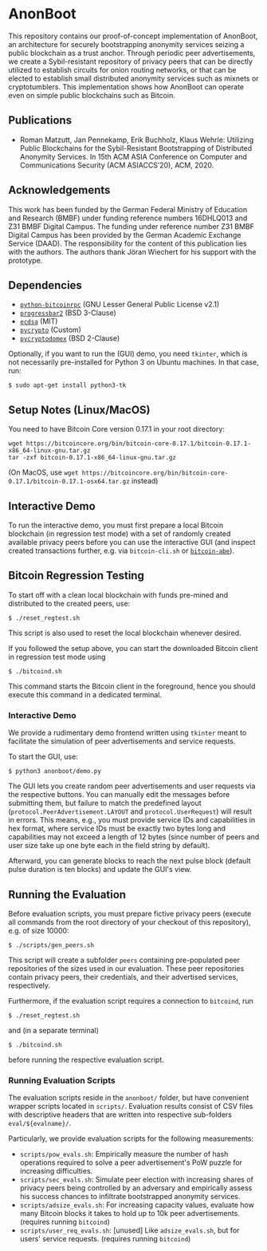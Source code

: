 # AnonBoot

This repository contains our proof-of-concept implementation of AnonBoot, an architecture for securely bootstrapping anonymity services seizing a public blockchain as a trust anchor.
Through periodic peer advertisements, we create a Sybil-resistant repository of privacy peers that can be directly utilized to establish circuits for onion routing networks, or that can be elected to establish small distributed anonymity services such as mixnets or cryptotumblers.
This implementation shows how AnonBoot can operate even on simple public blockchains such as Bitcoin.

## Publications

*  Roman Matzutt, Jan Pennekamp, Erik Buchholz, Klaus Wehrle: Utilizing Public Blockchains for the Sybil-Resistant Bootstrapping of Distributed Anonymity Services. In 15th ACM ASIA Conference on Computer and Communications Security (ACM ASIACCS’20), ACM, 2020.

## Acknowledgements

This work has been funded by the German Federal Ministry of Education and Research (BMBF) under funding reference numbers 16DHLQ013 and Z31 BMBF Digital Campus.
The funding under reference number Z31 BMBF Digital Campus has been provided by the German Academic Exchange Service (DAAD).
The responsibility for the content of this publication lies with the authors.
The authors thank Jöran Wiechert for his support with the prototype.

## Dependencies

* [`python-bitcoinrpc`](http://www.github.com/jgarzik/python-bitcoinrpc) (GNU Lesser General Public License v2.1)
* [`progressbar2`](https://github.com/WoLpH/python-progressbar) (BSD 3-Clause)
* [`ecdsa`](http://github.com/warner/python-ecdsa) (MIT)
* [`pycrypto`](https://github.com/dlitz/pycrypto) (Custom)
* [`pycryptodomex`](https://github.com/Legrandin/pycryptodome) (BSD 2-Clause)

Optionally, if you want to run the (GUI) demo, you need `tkinter`, which is not necessarily pre-installed for Python 3 on Ubuntu machines.
In that case, run:

```
$ sudo apt-get install python3-tk
```

## Setup Notes (Linux/MacOS)

You need to have Bitcoin Core version 0.17.1 in your root directory:

```
wget https://bitcoincore.org/bin/bitcoin-core-0.17.1/bitcoin-0.17.1-x86_64-linux-gnu.tar.gz
tar -zxf bitcoin-0.17.1-x86_64-linux-gnu.tar.gz
```

(On MacOS, use `wget https://bitcoincore.org/bin/bitcoin-core-0.17.1/bitcoin-0.17.1-osx64.tar.gz` instead)

## Interactive Demo

To run the interactive demo, you must first prepare a local Bitcoin blockchain (in regression test mode) with a set of randomly created available privacy peers before you can use the interactive GUI (and inspect created transactions further, e.g. via `bitcoin-cli.sh` or [`bitcoin-abe`](https://github.com/marioschlipf/bitcoin-abe)).

## Bitcoin Regression Testing

To start off with a clean local blockchain with funds pre-mined and distributed to the created peers, use:

```
$ ./reset_regtest.sh
```

This script is also used to reset the local blockchain whenever desired.

If you followed the setup above, you can start the downloaded Bitcoin client in regression test mode using

```
$ ./bitcoind.sh
```

This command starts the Bitcoin client in the foreground, hence you should execute this command in a dedicated terminal.

### Interactive Demo

We provide a rudimentary demo frontend written using `tkinter` meant to facilitate the simulation of peer advertisements and service requests.

To start the GUI, use:

```
$ python3 anonboot/demo.py
```

The GUI lets you create random peer advertisements and user requests via the respective buttons.
You can manually edit the messages before submitting them, but failure to match the predefined layout (`protocol.PeerAdvertisement.LAYOUT` and `protocol.UserRequest`) will result in errors.
This means, e.g., you must provide service IDs and capabilities in hex format, where service IDs must be exactly two bytes long and capabilities may not exceed a length of 12 bytes (since number of peers and user size take up one byte each in the field string by default).

Afterward, you can generate blocks to reach the next pulse block (default pulse duration is ten blocks) and update the GUI's view.

## Running the Evaluation

Before evaluation scripts, you must prepare fictive privacy peers (execute all commands from the root directory of your checkout of this repository), e.g. of size 10000:

```
$ ./scripts/gen_peers.sh
```

This script will create a subfolder `peers` containing pre-populated peer repositories of the sizes used in our evaluation.
These peer repositories contain privacy peers, their credentials, and their advertised services, respectively.

Furthermore, if the evaluation script requires a connection to `bitcoind`, run
```
$ ./reset_regtest.sh
```
and (in a separate terminal)
```
$ ./bitcoind.sh
```
before running the respective evaluation script.

### Running Evaluation Scripts

The evaluation scripts reside in the `anonboot/` folder, but have convenient wrapper scripts located in `scripts/`.
Evaluation results consist of CSV files with descriptive headers that are written into respective sub-folders `eval/${evalname}/`.

Particularly, we provide evaluation scripts for the following measurements:

* `scripts/pow_evals.sh`: Empirically measure the number of hash operations required to solve a peer advertisement's PoW puzzle for increasing difficulties.
* `scripts/sec_evals.sh`: Simulate peer election with increasing shares of privacy peers being controlled by an adversary and empirically assess his success chances to infiltrate bootstrapped anonymity services.
* `scripts/adsize_evals.sh`: For increasing capacity values, evaluate how many Bitcoin blocks it takes to hold up to 10k peer advertisements. (requires running `bitcoind`)
* `scripts/user_req_evals.sh`: [unused] Like `adsize_evals.sh`, but for users' service requests. (requires running `bitcoind`)
